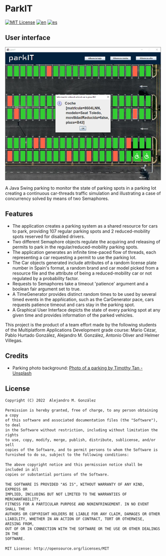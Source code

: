 ParkIT
===============
[![MIT License](https://img.shields.io/badge/License-MIT-green.svg)](https://choosealicense.com/licenses/mit/)
[![en](https://img.shields.io/badge/lang-en-red.svg)](https://github.com/alejandroMAD/parkit/blob/master/README.md)
[![es](https://img.shields.io/badge/lang-es-yellow.svg)](https://github.com/alejandroMAD/parkit/blob/master/README.es.md)

User interface
----------
![User interface](/screenshot.png)

A Java Swing parking to monitor the state of parking spots in a parking lot creating a continuous car-threads traffic simulation and illustrating a case of concurrency solved by means of two Semaphores.

Features
-------------------
* The application creates a parking system as a shared resource for cars to park, providing 107 regular parking spots and 2 reduced-mobility spots reserved for disabled drivers.
* Two different Semaphore objects regulate the acquiring and releasing of permits to park in the regular/reduced-mobility parking spots.
* The application generates an infinite time-paced flow of threads, each representing a car requesting a permit to use the parking lot.
* The Car objects generated include attributes of a random license plate number in Spain's format, a random brand and car model picked from a resource file and the attribute of being a reduced-mobility car or not regulated by a probability factor.
* Requests to Semaphores take a timeout 'patience' argument and a boolean fair argument set to true.
* A TimeGenerator provides distinct random times to be used by several timed events in the appñication, such as the CarGenerator pace, cars requests patience timeout and cars stay in the parking spot.
* A Graphical User Interface depicts the state of every parking spot at any given time and provides information of the parked vehicles.

This project is the product of a team effort made by the following students of the Multiplatform Applications Development grade course: Mario Cézar, Pablo Hurtado González, Alejandro M. González, Antonio Oliver and Helmer Villegas.

Credits
-------------------

* Parking photo background: [Photo of a parking by Timothy Tan - Unsplash](https://unsplash.com/es/fotos/NvQjfWey2H8)

License
--------
    Copyright (C) 2022  Alejandro M. González
    
    Permission is hereby granted, free of charge, to any person obtaining a copy
    of this software and associated documentation files (the "Software"), to deal
    in the Software without restriction, including without limitation the rights
    to use, copy, modify, merge, publish, distribute, sublicense, and/or sell
    copies of the Software, and to permit persons to whom the Software is
    furnished to do so, subject to the following conditions:
    
    The above copyright notice and this permission notice shall be included in all
    copies or substantial portions of the Software.
    
    THE SOFTWARE IS PROVIDED "AS IS", WITHOUT WARRANTY OF ANY KIND, EXPRESS OR
    IMPLIED, INCLUDING BUT NOT LIMITED TO THE WARRANTIES OF MERCHANTABILITY,
    FITNESS FOR A PARTICULAR PURPOSE AND NONINFRINGEMENT. IN NO EVENT SHALL THE
    AUTHORS OR COPYRIGHT HOLDERS BE LIABLE FOR ANY CLAIM, DAMAGES OR OTHER
    LIABILITY, WHETHER IN AN ACTION OF CONTRACT, TORT OR OTHERWISE, ARISING FROM,
    OUT OF OR IN CONNECTION WITH THE SOFTWARE OR THE USE OR OTHER DEALINGS IN THE
    SOFTWARE.
    
    MIT License: http://opensource.org/licenses/MIT
